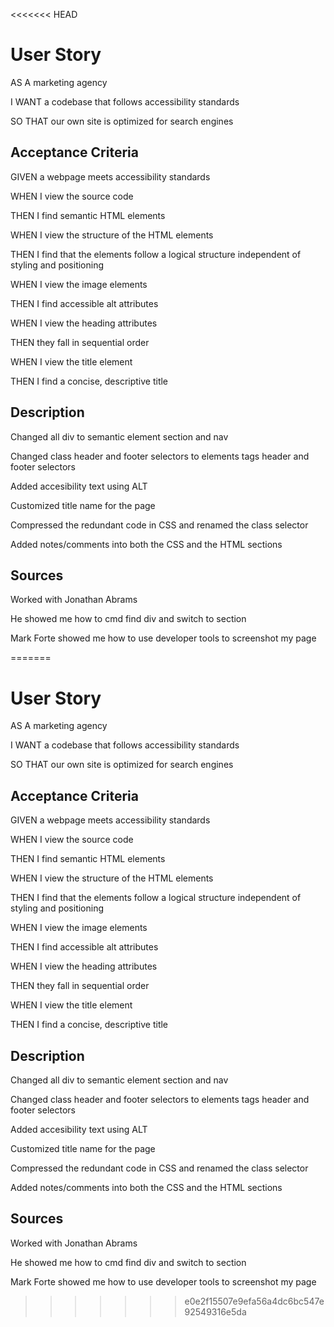 <<<<<<< HEAD
# User Story 

AS A marketing agency

I WANT a codebase that follows accessibility standards

SO THAT our own site is optimized for search engines

## Acceptance Criteria 

GIVEN a webpage meets accessibility standards

WHEN I view the source code

THEN I find semantic HTML elements

WHEN I view the structure of the HTML elements

THEN I find that the elements follow a logical structure independent of styling and positioning

WHEN I view the image elements

THEN I find accessible alt attributes

WHEN I view the heading attributes

THEN they fall in sequential order

WHEN I view the title element

THEN I find a concise, descriptive title










## Description

Changed all div to semantic element section and nav

Changed class header and footer selectors to elements tags header and footer selectors

Added accesibility text using ALT 

Customized title name for the page 

Compressed the redundant code in CSS and renamed the class selector

Added notes/comments into both the CSS and the HTML sections


## Sources

Worked with Jonathan Abrams

He showed me how to cmd find div and switch to section 

Mark Forte showed me how to use developer tools to screenshot my page








=======
# User Story 

AS A marketing agency

I WANT a codebase that follows accessibility standards

SO THAT our own site is optimized for search engines

## Acceptance Criteria 

GIVEN a webpage meets accessibility standards

WHEN I view the source code

THEN I find semantic HTML elements

WHEN I view the structure of the HTML elements

THEN I find that the elements follow a logical structure independent of styling and positioning

WHEN I view the image elements

THEN I find accessible alt attributes

WHEN I view the heading attributes

THEN they fall in sequential order

WHEN I view the title element

THEN I find a concise, descriptive title










## Description

Changed all div to semantic element section and nav

Changed class header and footer selectors to elements tags header and footer selectors

Added accesibility text using ALT 

Customized title name for the page 

Compressed the redundant code in CSS and renamed the class selector

Added notes/comments into both the CSS and the HTML sections


## Sources

Worked with Jonathan Abrams

He showed me how to cmd find div and switch to section 

Mark Forte showed me how to use developer tools to screenshot my page









>>>>>>> e0e2f15507e9efa56a4dc6bc547e92549316e5da
